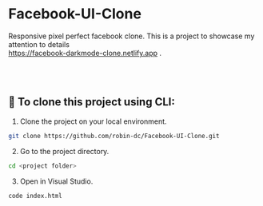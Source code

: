# Facebook-UI-Clone

Responsive pixel perfect facebook clone. This is a project to showcase my attention to details <br> https://facebook-darkmode-clone.netlify.app .

<br>


<br>

## 🚀 To clone this project using CLI:
1. Clone the project on your local environment.
```sh
git clone https://github.com/robin-dc/Facebook-UI-Clone.git
```
2. Go to the project directory.
```sh
cd <project folder>
```
3. Open in Visual Studio.
```sh
code index.html
```

<br>




